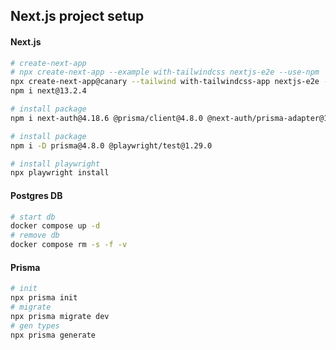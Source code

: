 ## Next.js project setup
#### Next.js
```bash
# create-next-app
# npx create-next-app --example with-tailwindcss nextjs-e2e --use-npm
npx create-next-app@canary --tailwind with-tailwindcss-app nextjs-e2e --use-npm
npm i next@13.2.4
```
```bash
# install package
npm i next-auth@4.18.6 @prisma/client@4.8.0 @next-auth/prisma-adapter@1.0.5 date-fns@2.29.3 zustand@4.1.5 zod@3.20.2 @heroicons/react@2.0.13
```
```bash
# install package
npm i -D prisma@4.8.0 @playwright/test@1.29.0
```
```bash
# install playwright
npx playwright install
```
#### Postgres DB
~~~bash
# start db
docker compose up -d
# remove db
docker compose rm -s -f -v
~~~
#### Prisma
~~~bash
# init
npx prisma init
# migrate
npx prisma migrate dev
# gen types
npx prisma generate
~~~
